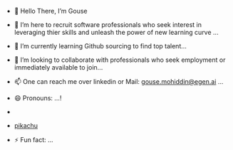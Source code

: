 - 👋 Hello There, I’m Gouse
- 👀 I’m here to recruit software professionals who seek interest in leveraging thier skills and unleash the power of new learning curve ...
- 🌱 I’m currently learning Github sourcing to find top talent...
- 💞️ I’m looking to collaborate with professionals who seek employment or immediately available to join...
- 📫 One can reach me over linkedin or Mail: gouse.mohiddin@egen.ai ...
- 😄 Pronouns: ...!
-
- [pikachu](https://github.com/user-attachments/assets/dfdf44ae-1ab8-4d63-87e2-a3be859c1a1e)

- ⚡ Fun fact: ...

<!---
SGM8639/SGM8639 is a ✨ special ✨ repository because its `README.md` (this file) appears on your GitHub profile.
You can click the Preview link to take a look at your changes.
--->
